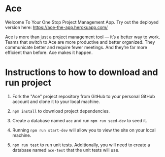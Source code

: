 # Ace

Welcome To Your One Stop Project Management App.
Try out the deployed version here: https://ace-the-app.herokuapp.com/

Ace is more than just a project management tool — it’s a better way to work. Teams that switch to Ace are more productive and better organized. They communicate better and require fewer meetings. And they’re far more efficient than before. Ace makes it happen.

# Instructions to how to download and run project

1.  Fork the "Ace" project repository from GitHub to your personal GitHub account and clone it to your local machine.

2.  `npm install` to download project dependencies.

3.  Create a database named `ace` and run `npm run seed-dev` to seed it.

4.  Running `npm run start-dev` will allow you to view the site on your local machine.

5.  `npm run test` to run unit tests. Additionally, you will need to create a database named `ace-test` that the unit tests will use.
